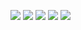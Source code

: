 ![](http://github-profile-summary-cards.vercel.app/api/cards/profile-details?username=allixina&theme=react)
![](http://github-profile-summary-cards.vercel.app/api/cards/repos-per-language?username=allixina&theme=react)
![](http://github-profile-summary-cards.vercel.app/api/cards/most-commit-language?username=allixina&theme=react)
![](http://github-profile-summary-cards.vercel.app/api/cards/stats?username=allixina&theme=react)
![](http://github-profile-summary-cards.vercel.app/api/cards/productive-time?username=allixina&theme=react&utcOffset=8)
